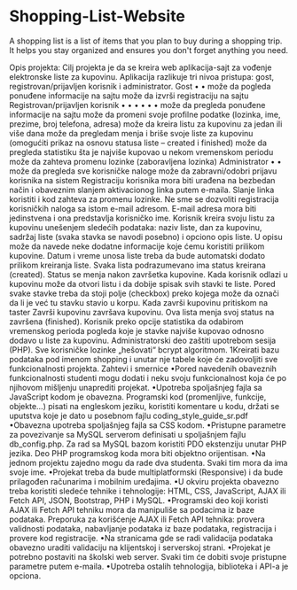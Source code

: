 # Shopping-List-Website
A shopping list is a list of items that you plan to buy during a shopping trip. It helps you stay organized and ensures you don't forget anything you need.

Opis projekta:
Cilj projekta je da se kreira web aplikacija-sajt za vođenje elektronske liste za kupovinu.
Aplikacija razlikuje tri nivoa pristupa: gost, registrovan/prijavljen korisnik i administrator.
Gost
•
•
može da pogleda ponuđene informacije na sajtu
može da izvrši registraciju na sajtu
Registrovan/prijavljen korisnik
•
•
•
•
•
•
može da pregleda ponuđene informacije na sajtu
može da promeni svoje profilne podatke (lozinka, ime, prezime, broj telefona, adresa)
može da kreira listu za kupovinu za jedan ili više dana
može da pregledam menja i briše svoje liste za kupovinu (omogućiti prikaz na osnovu
statusa liste – created i finished)
može da pregleda statistiku šta je najviše kupovao u nekom vremenskom periodu
može da zahteva promenu lozinke (zaboravljena lozinka)
Administrator
•
•
može da pregleda sve korisničke naloge
može da zabravni/odobri prijavu korisnika na sistem
Registraciju korisnika mora biti urađena na bezbedan način i obaveznim slanjem aktivacionog
linka putem e-maila. Slanje linka koristiti i kod zahteva za promenu lozinke. Ne sme se dozvoliti
registracija korisničkih naloga sa istom e-mail adresom. E-mail adresa mora biti jedinstvena i
ona predstavlja korisničko ime.
Korisnik kreira svoju listu za kupovinu unešenjem sledećih podataka: naziv liste, dan za
kupovinu, sadržaj liste (svaka stavka se navodi posebno) i opciono opis liste. U opisu može da
navede neke dodatne informacije koje ćemu koristiti prilikom kupovine. Datum i vreme unosa
liste treba da bude automatski dodato prilikom kreiranja liste. Svaka lista podrazumevano ima
status kreirana (created). Status se menja nakon završetka kupovine.
Kada korisnik odlazi u kupovinu može da otvori listu i da dobije spisak svih stavki te liste.
Pored svake stavke treba da stoji polje (checkbox) preko kojega može da označi da li je već tu
stavku stavio u korpu. Kada završi kupovinu pritiskom na taster Završi kupovinu završava
kupovinu. Ova lista menja svoj status na završena (finished).
Korisnik preko opcije statistika da odabirom vremenskog perioda pogleda koje je stavke najviše
kupovao odnosno dodavo u liste za kupovinu.
Administratorski deo zaštiti upotrebom sesija (PHP). Sve korisničke lozinke „hešovati“ bcrypt
algoritmom.
1Kreirati bazu podataka pod imenom shopping i unutar nje tabele koje će zadovoljiti sve
funkcionalnosti projekta.
Zahtevi i smernice
•Pored navedenih obaveznih funkcionalnosti studenti mogu dodati i neku svoju
funkcionalnost koja će po njihovom mišljenju unaprediti projekat.
•Upotreba spoljašnjeg fajla sa JavaScript kodom je obavezna. Programski kod
(promenljive, funkcije, objekte…) pisati na engleskom jeziku, koristiti komentare u
kodu, držati se uputstva koje je dato u posebnom fajlu coding_style_guide_sr.pdf
•Obavezna upotreba spoljašnjeg fajla sa CSS kodom.
•Pristupne parametre za povezivanje sa MySQL serverom definisati u spoljašnjem fajlu
db_config.php. Za rad sa MySQL bazom koristiti PDO ekstenziju unutar PHP jezika.
Deo PHP programskog koda mora biti objektno orijentisan.
•Na jednom projektu zajedno mogu da rade dva studenta. Svaki tim mora da ima svoje
ime.
•Projekat treba da bude multiplatformski (Responsive) i da bude prilagođen računarima
i mobilnim uređajima.
•U okviru projekta obavezno treba koristiti sledeće tehnike i tehnologije: HTML, CSS,
JavaScript, AJAX ili Fetch API, JSON, Bootstrap, PHP i MySQL.
•Programski deo koji koristi AJAX ili Fetch API tehniku mora da manipuliše sa
podacima iz baze podataka. Preporuka za korišćenje AJAX ili Fetch API tehnika:
provera validnosti podataka, nabavljanje podataka iz baze podataka, registracija i
provere kod registracije.
•Na stranicama gde se radi validacija podataka obavezno uraditi validaciju na klijentskoj
i serverskoj strani.
•Projekat je potrebno postaviti na školski web server. Svaki tim će dobiti svoje pristupne
parametre putem e-maila.
•Upotreba ostalih tehnologija, biblioteka i API-a je opciona.
